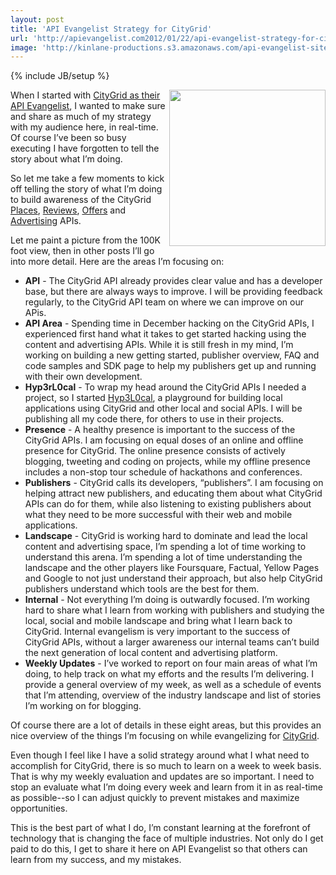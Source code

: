 ```yaml
---
layout: post
title: 'API Evangelist Strategy for CityGrid'
url: 'http://apievangelist.com2012/01/22/api-evangelist-strategy-for-citygrid/'
image: 'http://kinlane-productions.s3.amazonaws.com/api-evangelist-site/blog/CityGrid.png'
---
```

{% include JB/setup %}
<p>
     <img src="http://kinlane-productions.s3.amazonaws.com/citygrid/CityGrid.png"  width="250" align="right" />
</p>
<p>
     When I started with <a title="CityGrid API Evangelist" href="http://www.citygridmedia.com/developer/blog/citygrid-api-evangelist/">CityGrid as their API Evangelist</a>, I wanted to make sure and share as much of my strategy with my audience here, in real-time. Of course I’ve been so busy executing I have forgotten to tell the story about what I’m doing.
</p>
<p>
     So let me take a few moments to kick off telling the story of what I’m doing to build awareness of the CityGrid <a title="places" href="http://docs.citygridmedia.com/display/citygridv2/Places+API">Places</a>, <a title="reviews" href="http://docs.citygridmedia.com/display/citygridv2/Reviews+API">Reviews</a>, <a title="offers" href="http://docs.citygridmedia.com/display/citygridv2/Offers+API">Offers</a> and <a title="advertising" href="http://docs.citygridmedia.com/display/citygridv2/Ads+by+CityGrid">Advertising</a> APIs.
</p>
<p>
     Let me paint a picture from the 100K foot view, then in other posts I’ll go into more detail. Here are the areas I’m focusing on:
</p>
<ul >
     <li>
          <strong>API</strong> - The CityGrid API already provides clear value and has a developer base, but there are always ways to improve. I will be providing feedback regularly, to the CityGrid API team on where we can improve on our APis.
     </li>
     <li>
          <strong>API Area</strong> - Spending time in December hacking on the CityGrid APIs, I experienced first hand what it takes to get started hacking using the content and advertising APIs. While it is still fresh in my mind, I’m working on building a new getting started, publisher overview, FAQ and code samples and SDK page to help my publishers get up and running with their own development.
     </li>
     <li>
          <strong>Hyp3rL0cal</strong> - To wrap my head around the CityGrid APIs I needed a project, so I started <a title="Hyp3rL0cal" href="http://hyp3rl0cal.com">Hyp3L0cal</a>, a playground for building local applications using CityGrid and other local and social APIs. I will be publishing all my code there, for others to use in their projects.
     </li>
     <li>
          <strong>Presence</strong> - A healthy presence is important to the success of the CityGrid APIs. I am focusing on equal doses of an online and offline presence for CityGrid. The online presence consists of actively blogging, tweeting and coding on projects, while my offline presence includes a non-stop tour schedule of hackathons and conferences.
     </li>
     <li>
          <strong>Publishers</strong> - CityGrid calls its developers, “publishers”. I am focusing on helping attract new publishers, and educating them about what CityGrid APIs can do for them, while also listening to existing publishers about what they need to be more successful with their web and mobile applications.
     </li>
     <li>
          <strong>Landscape</strong> - CityGrid is working hard to dominate and lead the local content and advertising space, I’m spending a lot of time working to understand this arena. I’m spending a lot of time understanding the landscape and the other players like Foursquare, Factual, Yellow Pages and Google to not just understand their approach, but also help CityGrid publishers understand which tools are the best for them.
     </li>
     <li>
          <strong>Internal</strong> - Not everything I’m doing is outwardly focused. I’m working hard to share what I learn from working with publishers and studying the local, social and mobile landscape and bring what I learn back to CityGrid. Internal evangelism is very important to the success of CityGrid APIs, without a larger awareness our internal teams can’t build the next generation of local content and advertising platform.
     </li>
     <li>
          <strong>Weekly Updates</strong> - I’ve worked to report on four main areas of what I’m doing, to help track on what my efforts and the results I’m delivering. I provide a general overview of my week, as well as a schedule of events that I’m attending, overview of the industry landscape and list of stories I’m working on for blogging.
     </li>
</ul>
<p>
     Of course there are a lot of details in these eight areas, but this provides an nice overview of the things I’m focusing on while evangelizing for <a title="CityGrid" href="http://citygrid.com/">CityGrid</a>.
</p>
<p>
     Even though I feel like I have a solid strategy around what I what need to accomplish for CityGrid, there is so much to learn on a week to week basis. That is why my weekly evaluation and updates are so important. I need to stop an evaluate what I’m doing every week and learn from it in as real-time as possible--so I can adjust quickly to prevent mistakes and maximize opportunities.
</p>
<p>
     This is the best part of what I do, I’m constant learning at the forefront of technology that is changing the face of multiple industries. Not only do I get paid to do this, I get to share it here on API Evangelist so that others can learn from my success, and my mistakes.
</p>
